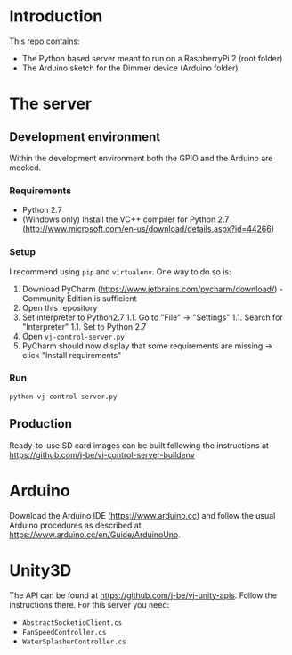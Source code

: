 
# Introduction

This repo contains:

* The Python based server meant to run on a RaspberryPi 2 (root folder)
* The Arduino sketch for the Dimmer device (Arduino folder)

# The server

## Development environment

Within the development environment both the GPIO and the Arduino are mocked.

### Requirements
* Python 2.7
* (Windows only) Install the VC++ compiler for Python 2.7 (http://www.microsoft.com/en-us/download/details.aspx?id=44266)

### Setup
I recommend using `pip` and `virtualenv`. One way to do so is:

1. Download PyCharm (https://www.jetbrains.com/pycharm/download/) - Community Edition is sufficient
1. Open this repository
1. Set interpreter to Python2.7
1.1. Go to "File" -> "Settings"
1.1. Search for "Interpreter"
1.1. Set to Python 2.7
1. Open `vj-control-server.py`
1. PyCharm should now display that some requirements are missing -> click "Install requirements"

### Run

`python vj-control-server.py`

## Production

Ready-to-use SD card images can be built following the instructions at https://github.com/j-be/vj-control-server-buildenv

# Arduino

Download the Arduino IDE (https://www.arduino.cc) and follow the usual Arduino
procedures as described at https://www.arduino.cc/en/Guide/ArduinoUno.

# Unity3D

The API can be found at https://github.com/j-be/vj-unity-apis. Follow the
instructions there. For this server you need:

* `AbstractSocketioClient.cs`
* `FanSpeedController.cs`
* `WaterSplasherController.cs`
